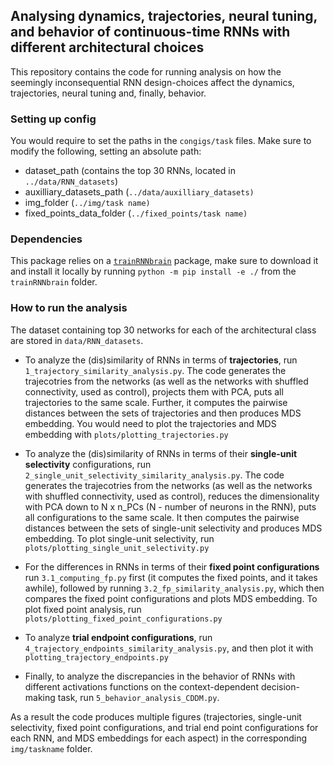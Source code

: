 ## Analysing dynamics, trajectories, neural tuning, and behavior of continuous-time RNNs with different architectural choices

This repository contains the code for running analysis on how the seemingly inconsequential RNN design-choices affect the dynamics, trajectories, neural tuning and, finally, behavior.

### Setting up config

You would require to set the paths in the `congigs/task` files.
Make sure to modify the following, setting an absolute path:

- dataset_path (contains the top 30 RNNs, located in `../data/RNN_datasets`)
- auxilliary_datasets_path (`../data/auxilliary_datasets)`
- img_folder (`../img/task name)`
- fixed_points_data_folder (`../fixed_points/task name)`

### Dependencies

This package relies on a [`trainRNNbrain`](link) package, make sure to download it and install it locally by running `python -m pip install -e ./` from the `trainRNNbrain` folder.

### How to run the analysis

The dataset containing top 30 networks for each of the architectural class are stored in `data/RNN_datasets`.

- To analyze the (dis)similarity of RNNs in terms of **trajectories**, run `1_trajectory_similarity_analysis.py`.
The code generates the trajecotries from the networks (as well as the networks with shuffled connectivity, used as control), projects them with PCA, puts all trajectories to the same scale. Further, it computes the pairwise distances between the sets of trajectories and then produces MDS embedding. You would need to plot the trajectories and MDS embedding with `plots/plotting_trajectories.py`

- To analyze the (dis)similarity of RNNs in terms of their **single-unit selectivity** configurations, run `2_single_unit_selectivity_similarity_analysis.py`.
The code generates the trajecotries from the networks (as well as the networks with shuffled connectivity, used as control), reduces the dimensionality with PCA down to N x n_PCs (N - number of neurons in the RNN), puts all configurations to the same scale. It then computes the pairwise distances between the sets of single-unit selectivity and produces MDS embedding.
To plot single-unit selectivity, run `plots/plotting_single_unit_selectivity.py`

- For the differences in RNNs in terms of their **fixed point configurations** run `3.1_computing_fp.py` first (it computes the fixed points, and it takes awhile), followed by running `3.2_fp_similarity_analysis.py`, which then compares the fixed point configurations and plots MDS embedding.
To plot fixed point analysis, run `plots/plotting_fixed_point_configurations.py`

- To analyze **trial endpoint configurations**, run `4_trajectory_endpoints_similarity_analysis.py`, and then plot it with `plotting_trajectory_endpoints.py`

- Finally, to analyze the discrepancies in the behavior of RNNs with different activations functions on the context-dependent decision-making task, run `5_behavior_analysis_CDDM.py`.

As a result the code produces multiple figures (trajectories, single-unit selectivity, fixed point configurations, and trial end point configurations for each RNN, and MDS embeddings for each aspect) in the corresponding `img/taskname` folder.






 




